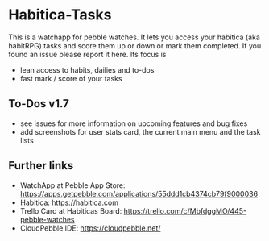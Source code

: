 # Habitica-Tasks

This is a watchapp for pebble watches. It lets you access your habitica (aka habitRPG) tasks and score them up or down or mark them completed. If you found an issue please report it here.
Its focus is 
- lean access to habits, dailies and to-dos
- fast mark / score of your tasks

## To-Dos v1.7
- see issues for more information on upcoming features and bug fixes
- add screenshots for user stats card, the current main menu and the task lists

## Further links
- WatchApp at Pebble App Store: https://apps.getpebble.com/applications/55ddd1cb4374cb79f9000036
- Habitica: https://habitica.com
- Trello Card at Habiticas Board: https://trello.com/c/MbfdggMO/445-pebble-watches
- CloudPebble IDE: https://cloudpebble.net/
